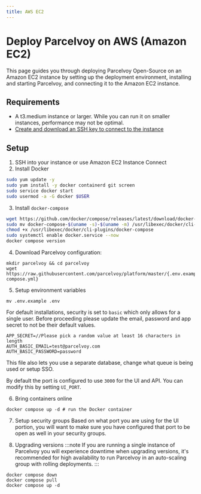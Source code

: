```yaml
---
title: AWS EC2
---
```

# Deploy Parcelvoy on AWS (Amazon EC2)

This page guides you through deploying Parcelvoy Open-Source on an Amazon EC2 instance by setting up the deployment environment, installing and starting Parcelvoy, and connecting it to the Amazon EC2 instance.

## Requirements​
- A t3.medium instance or larger. While you can run it on smaller instances, performance may not be optimal.
- [Create and download an SSH key to connect to the instance](https://docs.aws.amazon.com/AWSEC2/latest/UserGuide/create-key-pairs.html)

## Setup
1. SSH into your instance or use Amazon EC2 Instance Connect
2. Install Docker
```sh
sudo yum update -y
sudo yum install -y docker containerd git screen
sudo service docker start
sudo usermod -a -G docker $USER
```

3. Install `docker-compose`
```sh
wget https://github.com/docker/compose/releases/latest/download/docker-compose-$(uname -s)-$(uname -m)
sudo mv docker-compose-$(uname -s)-$(uname -m) /usr/libexec/docker/cli-plugins/docker-compose
chmod +x /usr/libexec/docker/cli-plugins/docker-compose
sudo systemctl enable docker.service --now
docker compose version
```

4. Download Parcelvoy configuration:
```
mkdir parcelvoy && cd parcelvoy
wget https://raw.githubusercontent.com/parcelvoy/platform/master/{.env.example,docker-compose.yml}
```

5. Setup environment variables
```
mv .env.example .env
```

For default installations, security is set to `basic` which only allows for a single user. Before proceeding please update the email, password and app secret to not be their default values.

```
APP_SECRET=//Please pick a random value at least 16 characters in length
AUTH_BASIC_EMAIL=test@parcelvoy.com
AUTH_BASIC_PASSWORD=password
```

This file also lets you use a separate database, change what queue is being used or setup SSO.

By default the port is configured to use `3000` for the UI and API. You can modify this by setting `UI_PORT`.

6. Bring containers online
```
docker compose up -d # run the Docker container
```

7. Setup security groups
Based on what port you are using for the UI portion, you will want to make sure you have configured that port to be open as well in your security groups.

8. Upgrading versions
:::note
If you are running a single instance of Parcelvoy you will experience downtime when upgrading versions, it's recommended for high availability to run Parcelvoy in an auto-scaling group with rolling deployments.
:::

```
docker compose down
docker compose pull
docker compose up -d
```